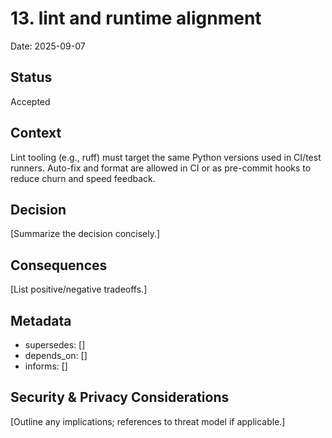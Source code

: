 # 13. lint and runtime alignment

Date: 2025-09-07

## Status

Accepted

## Context

Lint tooling (e.g., ruff) must target the same Python versions used in CI/test runners. Auto-fix and format are allowed in CI or as pre-commit hooks to reduce churn and speed feedback.

## Decision

\[Summarize the decision concisely.\]

## Consequences

\[List positive/negative tradeoffs.\]

## Metadata

- supersedes: \[\]
- depends_on: \[\]
- informs: \[\]

## Security & Privacy Considerations

\[Outline any implications; references to threat model if applicable.\]
